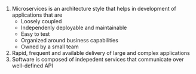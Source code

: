 1. Microservices is an architecture style that helps in development of applications that are
    - Loosely coupled
    - Independenly deployable and maintainable
    - Easy to test 
    - Organized around business capabilities
    - Owned by a small team
2. Rapid, frequent and available delivery of large and complex applications
3. Software is composed of indepedent services that communicate over well-defined API